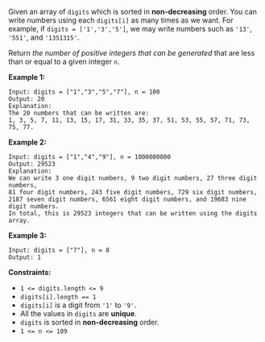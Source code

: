 Given an array of `digits` which is sorted in **non-decreasing** order. You
can write numbers using each `digits[i]` as many times as we want. For
example, if `digits = ['1','3','5']`, we may write numbers such as `'13'`,
`'551'`, and `'1351315'`.

Return _the number of positive integers that can be generated_ that are less
than or equal to a given integer `n`.



**Example 1:**

    
    
    Input: digits = ["1","3","5","7"], n = 100
    Output: 20
    Explanation:
    The 20 numbers that can be written are:
    1, 3, 5, 7, 11, 13, 15, 17, 31, 33, 35, 37, 51, 53, 55, 57, 71, 73, 75, 77.
    

**Example 2:**

    
    
    Input: digits = ["1","4","9"], n = 1000000000
    Output: 29523
    Explanation:
    We can write 3 one digit numbers, 9 two digit numbers, 27 three digit numbers,
    81 four digit numbers, 243 five digit numbers, 729 six digit numbers,
    2187 seven digit numbers, 6561 eight digit numbers, and 19683 nine digit numbers.
    In total, this is 29523 integers that can be written using the digits array.
    

**Example 3:**

    
    
    Input: digits = ["7"], n = 8
    Output: 1
    



**Constraints:**

  * `1 <= digits.length <= 9`
  * `digits[i].length == 1`
  * `digits[i]` is a digit from `'1'` to `'9'`.
  * All the values in `digits` are **unique**.
  * `digits` is sorted in  **non-decreasing** order.
  * `1 <= n <= 109`

